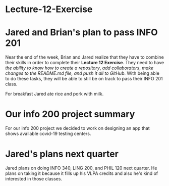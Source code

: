 # Lecture-12-Exercise
# Jared and Brian's plan to pass INFO 201


Near the end of the week, Brian and Jared realize that they have to combine their skills in order to complete their **Lecture 12 Exercise**. They need to have _the ability to know how to create a repository_, _add collaborators_, _make changes to the README.md file, and push it all to GitHub_. With being able to do these tasks, they will be able to still be on track to pass their INFO 201 class.

For breakfast Jared ate rice and pork with milk.

# Our info 200 project summary
For our info 200 project we decided to work on designing an app that shows available covid-19 testing centers.
# Jared's plans next quarter
Jared plans on doing INFO 340, LING 200, and PHIL 120 next quarter. He plans on taking it because it fills up his VLPA credits and also he's kind of interested in those classes.
